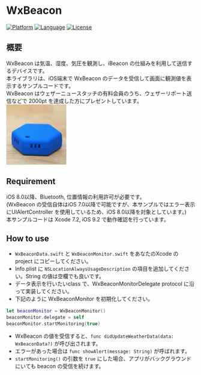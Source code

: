 WxBeacon
========

[![Platform](http://img.shields.io/badge/platform-ios-blue.svg?style=flat)](https://developer.apple.com/iphone/index.action)
[![Language](http://img.shields.io/badge/language-swift-brightgreen.svg?style=flat)](https://developer.apple.com/swift)
[![License](http://img.shields.io/badge/license-MIT-lightgrey.svg?style=flat)](http://mit-license.org)


概要
------
WxBeacon は気温、湿度、気圧を観測し、iBeacon の仕組みを利用して送信するデバイスです。  
本ライブラリは、iOS端末で WxBeacon のデータを受信して画面に観測値を表示するサンプルコードです。  
WxBeacon はウェザーニュースタッチの有料会員のうち、ウェザーリポート送信などで 2000pt を達成した方にプレゼントしています。  
![WxBeacon](WxBeacon.jpg)


Requirement
--------
iOS 8.0以降、Bluetooth, 位置情報の利用許可が必要です。  
(WxBeacon の受信自体はiOS 7.0以降で可能ですが、本サンプルではエラー表示にUIAlertController を使用しているため、iOS 8.0以降を対象としています。)  
本サンプルコードは Xcode 7.2, iOS 9.2 で動作確認を行っています。


How to use
--------
* `WxBeaconData.swift` と `WxBeaconMonitor.swift` をあなたのXcode のproject にコピーしてください。
* Info.plist に `NSLocationAlwaysUsageDescription` の項目を追加してください。String の値は空欄でも良いです。
* データ表示を行いたいclass で、WxBeaconMonitorDelegate protocol に沿って実装してください。
* 下記のように WxBeaconMonitor を初期化してください。
```swift
let beaconMonitor = WxBeaconMonitor()
beaconMonitor.delegate = self
beaconMonitor.startMonitoring(true)
```
* WxBeacon の値を受信すると、```func didUpdateWeatherData(data: WxBeaconData?)``` が呼び出されます。
* エラーがあった場合は ```func showAlert(message: String)``` が呼ばれます。
* `startMonitoring()` の引数を `true` にした場合、アプリがバックグラウンドにいても beacon の受信を続けます。